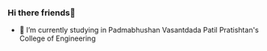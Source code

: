 ### Hi there friends👋

- 🔭 I’m currently studying in Padmabhushan Vasantdada Patil Pratishtan's College of Engineering

<!--
**0x1Shub/0x1Shub** is a ✨ _special_ ✨ repository because its `README.md` (this file) appears on your GitHub profile.

Here are some ideas to get you started:


- 🌱 I’m currently learning ...
- 👯 I’m looking to collaborate on ...
- 🤔 I’m looking for help with ...
- 💬 Ask me about ...
- 📫 How to reach me: ...
- 😄 Pronouns: ...
- ⚡ Fun fact: ...
-->
